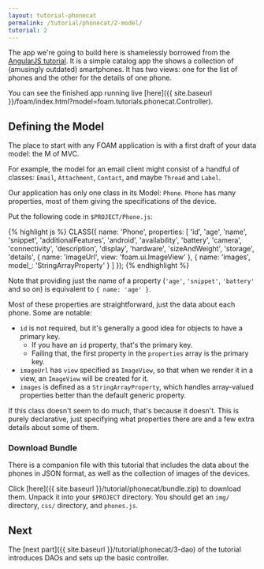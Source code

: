 ```yaml
---
layout: tutorial-phonecat
permalink: /tutorial/phonecat/2-model/
tutorial: 2
---
```


The app we're going to build here is shamelessly borrowed from the
[AngularJS tutorial](https://docs.angularjs.org/tutorial). It is a simple
catalog app the shows a collection of (amusingly outdated) smartphones. It has
two views: one for the list of phones and the other for the details of one
phone.

You can see the finished app running live
[here]({{ site.baseurl }}/foam/index.html?model=foam.tutorials.phonecat.Controller).


## Defining the Model

The place to start with any FOAM application is with a first draft of your data
model: the M of MVC.

For example, the model for an email client might consist of a handful of
classes: `Email`, `Attachment`, `Contact`, and maybe `Thread` and `Label`.

Our application has only one class in its Model: `Phone`. `Phone` has many
properties, most of them giving the specifications of the device.

Put the following code in `$PROJECT/Phone.js`:

{% highlight js %}
CLASS({
  name: 'Phone',
  properties: [
    'id', 'age', 'name', 'snippet', 'additionalFeatures', 'android',
    'availability', 'battery', 'camera', 'connectivity', 'description',
    'display', 'hardware', 'sizeAndWeight', 'storage', 'details',
    { name: 'imageUrl', view: 'foam.ui.ImageView' },
    { name: 'images', model_: 'StringArrayProperty' }
  ]
});
{% endhighlight %}

Note that providing just the name of a property (`'age'`, `'snippet'`,
`'battery'` and so on) is equivalent to `{ name: 'age' }`.

Most of these properties are straightforward, just the data about each phone.
Some are notable:

- `id` is not required, but it's generally a good idea for objects to have a
  primary key.
    - If you have an `id` property, that's the primary key.
    - Failing that, the first property in the `properties` array is the primary
      key.
- `imageUrl` has `view` specified as `ImageView`, so that when we render it in
  a view, an `ImageView` will be created for it.
- `images` is defined as a `StringArrayProperty`, which handles array-valued
  properties better than the default generic property.

If this class doesn't seem to do much, that's because it doesn't. This is purely
declarative, just specifying what properties there are and a few extra details
about some of them.

### Download Bundle

There is a companion file with this tutorial that includes the data about the
phones in JSON format, as well as the collection of images of the devices.

Click [here]({{ site.baseurl }}/tutorial/phonecat/bundle.zip) to download them. Unpack it
into your `$PROJECT` directory. You should get an `img/` directory, `css/`
directory, and `phones.js`.

## Next

The [next part]({{ site.baseurl }}/tutorial/phonecat/3-dao) of the tutorial introduces
DAOs and sets up the basic controller.

